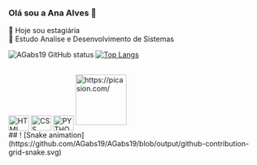 ### Olá sou a Ana Alves 🌙
🌸 Hoje sou estagiária </br>
🌿 Estudo Analise e Desenvolvimento de Sistemas 


 ![AGabs19 GitHub status](http://github-readme-stats.vercel.app/api?username=AGabs19&show_icons=true&theme=algolia)
 [![Top Langs](https://github-readme-stats.vercel.app/api/top-langs/?username=AGabs19&layout=compact&theme=algolia)](https://github.com/AGabs19/github-readme-stats)


<div style="display: inline_block"><br>
  <img align="center" alt="HTML" height="30" width="40" scr="https://img.shields.io/badge/HTML-239120?style=for-the-badge&logo=html5&logoColor=white"/>
  <img align="center" alt="CSS" height="30" width="40" scr="https://img.shields.io/badge/CSS-239120?&style=for-the-badge&logo=css3&logoColor=white"/>
  <img align="center" alt="PYTHON" height="30" width="40" scr="https://img.shields.io/badge/Python-3776AB?style=for-the-badge&logo=python&logoColor=white"/>
  <a href="https://picasion.com/"><img src="https://i.picasion.com/pic92/8e54725610d577520f4fa951ff150d35.gif" width="100" height="100" border="0" alt="https://picasion.com/" /></a><br />
  
</div>
##
! [Snake animation](https://github.com/AGabs19/AGabs19/blob/output/github-contribution-grid-snake.svg)
